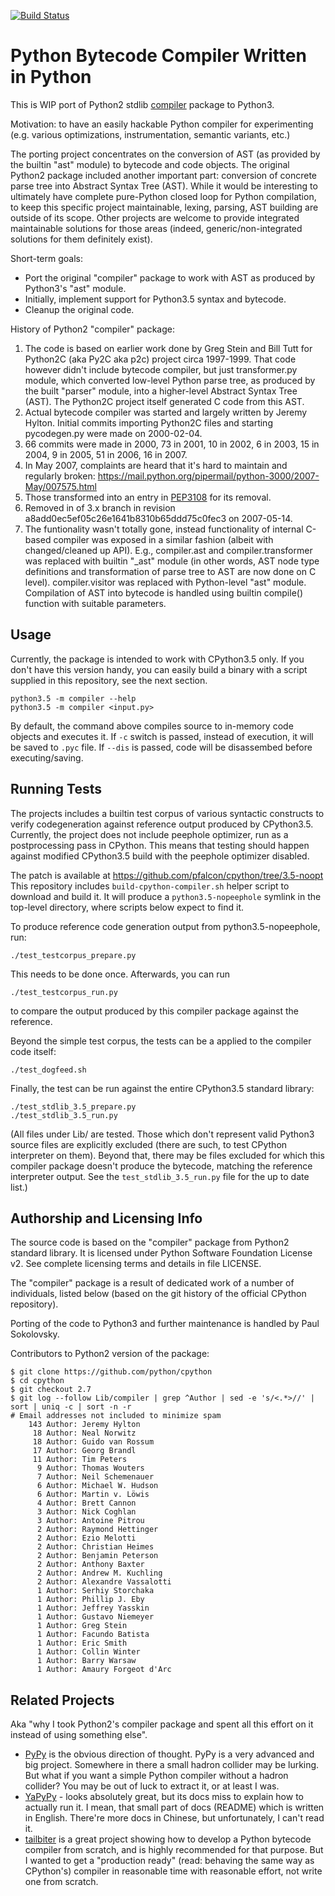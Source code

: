 [![Build Status](https://travis-ci.org/pfalcon/python-compiler.png?branch=master)](https://travis-ci.org/pfalcon/python-compiler)

Python Bytecode Compiler Written in Python
==========================================

This is WIP port of Python2 stdlib
[compiler](https://docs.python.org/2/library/compiler.html) package
to Python3.

Motivation: to have an easily hackable Python compiler for experimenting
(e.g. various optimizations, instrumentation, semantic variants, etc.)

The porting project concentrates on the conversion of AST (as provided by
the builtin "ast" module) to bytecode and code objects. The original Python2
package included another important part: conversion of concrete parse tree
into Abstract Syntax Tree (AST). While it would be interesting to ultimately
have complete pure-Python closed loop for Python compilation, to keep this
specific project maintainable, lexing, parsing, AST building are outside
of its scope. Other projects are welcome to provide integrated maintainable
solutions for those areas (indeed, generic/non-integrated solutions for them
definitely exist).

Short-term goals:

* Port the original "compiler" package to work with AST as produced by
  Python3's "ast" module.
* Initially, implement support for Python3.5 syntax and bytecode.
* Cleanup the original code.

History of Python2 "compiler" package:

1. The code is based on earlier work done by Greg Stein and Bill Tutt
for Python2C (aka Py2C aka p2c) project circa 1997-1999. That code however
didn't include bytecode compiler, but just transformer.py module, which
converted low-level Python parse tree, as produced by the built "parser"
module, into a higher-level Abstract Syntax Tree (AST). The Python2C
project itself generated C code from this AST.
2. Actual bytecode compiler was started and largely written by Jeremy
Hylton. Initial commits importing Python2C files and starting pycodegen.py
were made on 2000-02-04.
3. 66 commits were made in 2000, 73 in 2001, 10 in 2002, 6 in 2003,
15 in 2004, 9 in 2005, 51 in 2006, 16 in 2007.
4. In May 2007, complaints are heard that it's hard to maintain and regularly
broken: https://mail.python.org/pipermail/python-3000/2007-May/007575.html
5. Those transformed into an entry in [PEP3108](https://www.python.org/dev/peps/pep-3108/)
for its removal.
6. Removed in of 3.x branch in revision a8add0ec5ef05c26e1641b8310b65ddd75c0fec3
on 2007-05-14.
7. The funtionality wasn't totally gone, instead functionality of internal
C-based compiler was exposed in a similar fashion (albeit with changed/cleaned
up API). E.g., compiler.ast and compiler.transformer was replaced with
builtin "_ast" module (in other words, AST node type definitions and
transformation of parse tree to AST are now done on C level). compiler.visitor
was replaced with Python-level "ast" module. Compilation of AST into bytecode
is handled using builtin compile() function with suitable parameters.

Usage
-----

Currently, the package is intended to work with CPython3.5 only. If you
don't have this version handy, you can easily build a binary with a script
supplied in this repository, see the next section.

```
python3.5 -m compiler --help
python3.5 -m compiler <input.py>
```

By default, the command above compiles source to in-memory code objects
and executes it. If `-c` switch is passed, instead of execution, it will
be saved to `.pyc` file. If `--dis` is passed, code will be disassembed
before executing/saving.

Running Tests
-------------

The projects includes a builtin test corpus of various syntactic constructs
to verify codegeneration against reference output produced by CPython3.5.
Currently, the project does not include peephole optimizer, run as
a postprocessing pass in CPython. This means that testing should happen
against modified CPython3.5 build with the peephole optimizer disabled.

The patch is available at https://github.com/pfalcon/cpython/tree/3.5-noopt
This repository includes `build-cpython-compiler.sh` helper script to
download and build it. It will produce a `python3.5-nopeephole` symlink
in the top-level directory, where scripts below expect to find it.

To produce reference code generation output from python3.5-nopeephole, run:

~~~
./test_testcorpus_prepare.py
~~~

This needs to be done once. Afterwards, you can run

~~~
./test_testcorpus_run.py
~~~

to compare the output produced by this compiler package against the
reference.

Beyond the simple test corpus, the tests can be a applied to the compiler
code itself:

~~~
./test_dogfeed.sh
~~~

Finally, the test can be run against the entire CPython3.5 standard library:

~~~
./test_stdlib_3.5_prepare.py
./test_stdlib_3.5_run.py
~~~

(All files under Lib/ are tested. Those which don't represent valid Python3
source files are explicitly excluded (there are such, to test CPython
interpreter on them). Beyond that, there may be files excluded for which
this compiler package doesn't produce the bytecode, matching the reference
interpreter output. See the `test_stdlib_3.5_run.py` file for the up to date
list.)

Authorship and Licensing Info
-----------------------------

The source code is based on the "compiler" package from Python2 standard
library. It is licensed under Python Software Foundation License v2.
See complete licensing terms and details in file LICENSE.

The "compiler" package is a result of dedicated work of a number of
individuals, listed below (based on the git history of the official
CPython repository).

Porting of the code to Python3 and further maintenance is handled by
Paul Sokolovsky.

Contributors to Python2 version of the package:

```
$ git clone https://github.com/python/cpython
$ cd cpython
$ git checkout 2.7
$ git log --follow Lib/compiler | grep ^Author | sed -e 's/<.*>//' | sort | uniq -c | sort -n -r
# Email addresses not included to minimize spam
    143 Author: Jeremy Hylton
     18 Author: Neal Norwitz
     18 Author: Guido van Rossum
     17 Author: Georg Brandl
     11 Author: Tim Peters
      9 Author: Thomas Wouters
      7 Author: Neil Schemenauer
      6 Author: Michael W. Hudson
      6 Author: Martin v. Löwis
      4 Author: Brett Cannon
      3 Author: Nick Coghlan
      3 Author: Antoine Pitrou
      2 Author: Raymond Hettinger
      2 Author: Ezio Melotti
      2 Author: Christian Heimes
      2 Author: Benjamin Peterson
      2 Author: Anthony Baxter
      2 Author: Andrew M. Kuchling
      2 Author: Alexandre Vassalotti
      1 Author: Serhiy Storchaka
      1 Author: Phillip J. Eby
      1 Author: Jeffrey Yasskin
      1 Author: Gustavo Niemeyer
      1 Author: Greg Stein
      1 Author: Facundo Batista
      1 Author: Eric Smith
      1 Author: Collin Winter
      1 Author: Barry Warsaw
      1 Author: Amaury Forgeot d'Arc
```

Related Projects
----------------

Aka "why I took Python2's compiler package and spent all this effort on it
instead of using something else".

* [PyPy](https://bitbucket.org/pypy/pypy) is the obvious direction of thought.
  PyPy is a very advanced and big project. Somewhere in there a small hadron
  collider may be lurking. But what if you want a simple Python compiler
  without a hadron collider? You may be out of luck to extract it, or at
  least I was.
* [YaPyPy](https://github.com/Xython/YAPyPy) - looks absolutely great, but
  its docs miss to explain how to actually run it. I mean, that small part
  of docs (README) which is written in English. There're more docs in Chinese,
  but unfortunately, I can't read it.
* [tailbiter](https://github.com/darius/tailbiter) is a great project
  showing how to develop a Python bytecode compiler from scratch, and is
  highly recommended for that purpose. But I wanted to get a "production
  ready" (read: behaving the same way as CPython's) compiler in reasonable
  time with reasonable effort, not write one from scratch.
